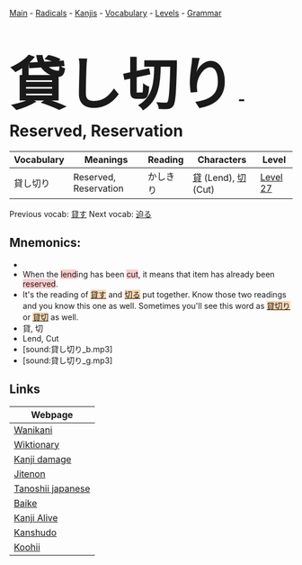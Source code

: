 <style> bigfont {font-size: 100px}</style>
[Main](../README.md) -
[Radicals](../radicals.md) -
[Kanjis](../kanjis.md) -
[Vocabulary](../vocabulary.md) -
[Levels](../levels.md) -
[Grammar](../grammar.md)
# <bigfont> 貸し切り</bigfont> - Reserved, Reservation 

| Vocabulary | Meanings | Reading | Characters | Level |
| --- | --- | --- | --- | --- |
| 貸し切り | Reserved, Reservation | かしきり |  [貸](../kanjis/貸.md) (Lend), [切](../kanjis/切.md) (Cut) | [Level 27](../levels/wk_level27.md) |

Previous vocab: [貸す](貸す.md) Next vocab: [迫る](迫る.md) 

## Mnemonics:

* 
* When the <span style="background-color:#ffcccb"> lend</span>ing has been <span style="background-color:#ffcccb"> cut</span>, it means that item has already been <span style="background-color:#ffcccb"> reserved</span>.
* It's the reading of <span style="background-color:#fed8b1"> [貸す](https://jisho.org/search/貸す)</span> and <span style="background-color:#fed8b1"> [切る](https://jisho.org/search/切る)</span> put together. Know those two readings and you know this one as well. Sometimes you'll see this word as <span style="background-color:#fed8b1"> [貸切り]([貸切](https://jisho.org/search/貸切)り)</span> or <span style="background-color:#fed8b1"> [貸切](https://jisho.org/search/貸切)</span> as well.
* 貸, 切
* Lend, Cut
* [sound:貸し切り_b.mp3]
* [sound:貸し切り_g.mp3]


## Links 

| Webpage |
| --- |
| [Wanikani          ](https://www.wanikani.com/kanji/貸し切り) |
| [Wiktionary        ](https://en.wiktionary.org/wiki/貸し切り) |
| [Kanji damage      ](http://www.kanjidamage.com/kanji/search?utf8=✓&q=貸し切り) |
| [Jitenon           ](https://jitenon.com/kanji/貸し切り) |
| [Tanoshii japanese ](https://www.tanoshiijapanese.com/dictionary/kanji.cfm?k=貸し切り) |
| [Baike             ](https://baike.baidu.com/item/貸し切り) |
| [Kanji Alive       ](https://app.kanjialive.com/貸し切り) |
| [Kanshudo          ](https://www.kanshudo.com/searchmn?q=貸し切り) |
| [Koohii            ](https://kanji.koohii.com/study/kanji/貸し切り) |
